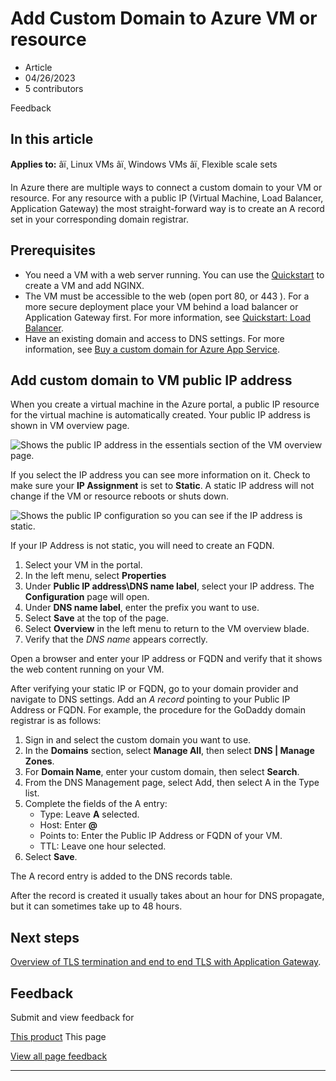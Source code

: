 # Add Custom Domain to Azure VM or resource

* Article
* 04/26/2023
* 5 contributors

Feedback

## In this article

**Applies to:** âï¸ Linux VMs âï¸ Windows VMs âï¸ Flexible scale sets

In Azure there are multiple ways to connect a custom domain to your VM or resource. For any resource with a public IP (Virtual Machine, Load Balancer, Application Gateway) the most straight-forward way is to create an A record set in your corresponding domain registrar.

## Prerequisites

* You need a VM with a web server running. You can use the [Quickstart](linux/quick-create-cli) to create a VM and add NGINX.
* The VM must be accessible to the web (open port 80, or 443 ). For a more secure deployment place your VM behind a load balancer or Application Gateway first. For more information, see [Quickstart: Load Balancer](../load-balancer/quickstart-load-balancer-standard-public-portal?tabs=option-1-create-load-balancer-standard).
* Have an existing domain and access to DNS settings. For more information, see [Buy a custom domain for Azure App Service](../app-service/manage-custom-dns-buy-domain).

## Add custom domain to VM public IP address

When you create a virtual machine in the Azure portal, a public IP resource for the virtual machine is automatically created. Your public IP address is shown in VM overview page.

![Shows the public IP address in the essentials section of the VM overview page.](media/custom-domain/essentials.png)

If you select the IP address you can see more information on it. Check to make sure your **IP Assignment** is set to **Static**. A static IP address will not change if the VM or resource reboots or shuts down.

![Shows the public IP configuration so you can see if the IP address is static.](media/custom-domain/ip-config.png)

If your IP Address is not static, you will need to create an FQDN.

1. Select your VM in the portal.
2. In the left menu, select **Properties**
3. Under **Public IP address\DNS name label**, select your IP address. The **Configuration** page will open.
4. Under **DNS name label**, enter the prefix you want to use.
5. Select **Save** at the top of the page.
6. Select **Overview** in the left menu to return to the VM overview blade.
7. Verify that the *DNS name* appears correctly.

Open a browser and enter your IP address or FQDN and verify that it shows the web content running on your VM.

After verifying your static IP or FQDN, go to your domain provider and navigate to DNS settings. Add an *A record* pointing to your Public IP Address or FQDN. For example, the procedure for the GoDaddy domain registrar is as follows:

1. Sign in and select the custom domain you want to use.
2. In the **Domains** section, select **Manage All**, then select **DNS | Manage Zones**.
3. For **Domain Name**, enter your custom domain, then select **Search**.
4. From the DNS Management page, select Add, then select A in the Type list.
5. Complete the fields of the A entry:
	* Type: Leave **A** selected.
	* Host: Enter **@**
	* Points to: Enter the Public IP Address or FQDN of your VM.
	* TTL: Leave one hour selected.
6. Select **Save**.

The A record entry is added to the DNS records table.

After the record is created it usually takes about an hour for DNS propagate, but it can sometimes take up to 48 hours.

## Next steps

[Overview of TLS termination and end to end TLS with Application Gateway](../application-gateway/ssl-overview).

## Feedback

Submit and view feedback for

[This product](https://feedback.azure.com/d365community/forum/ec2f1827-be25-ec11-b6e6-000d3a4f0f1c)
This page

[View all page feedback](https://github.com/MicrosoftDocs/azure-docs/issues)

---
